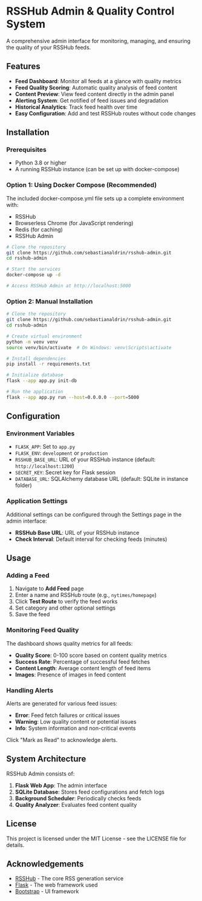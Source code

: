 # RSSHub Admin & Quality Control System

A comprehensive admin interface for monitoring, managing, and ensuring the quality of your RSSHub feeds.

## Features

- **Feed Dashboard**: Monitor all feeds at a glance with quality metrics
- **Feed Quality Scoring**: Automatic quality analysis of feed content
- **Content Preview**: View feed content directly in the admin panel
- **Alerting System**: Get notified of feed issues and degradation
- **Historical Analytics**: Track feed health over time
- **Easy Configuration**: Add and test RSSHub routes without code changes

## Installation

### Prerequisites

- Python 3.8 or higher
- A running RSSHub instance (can be set up with docker-compose)

### Option 1: Using Docker Compose (Recommended)

The included docker-compose.yml file sets up a complete environment with:
- RSSHub
- Browserless Chrome (for JavaScript rendering)
- Redis (for caching)
- RSSHub Admin

```bash
# Clone the repository
git clone https://github.com/sebastianaldrin/rsshub-admin.git
cd rsshub-admin

# Start the services
docker-compose up -d

# Access RSSHub Admin at http://localhost:5000
```

### Option 2: Manual Installation

```bash
# Clone the repository
git clone https://github.com/sebastianaldrin/rsshub-admin.git
cd rsshub-admin

# Create virtual environment
python -m venv venv
source venv/bin/activate  # On Windows: venv\Scripts\activate

# Install dependencies
pip install -r requirements.txt

# Initialize database
flask --app app.py init-db

# Run the application
flask --app app.py run --host=0.0.0.0 --port=5000
```

## Configuration

### Environment Variables

- `FLASK_APP`: Set to `app.py`
- `FLASK_ENV`: `development` or `production`
- `RSSHUB_BASE_URL`: URL of your RSSHub instance (default: `http://localhost:1200`)
- `SECRET_KEY`: Secret key for Flask session
- `DATABASE_URL`: SQLAlchemy database URL (default: SQLite in instance folder)

### Application Settings

Additional settings can be configured through the Settings page in the admin interface:

- **RSSHub Base URL**: URL of your RSSHub instance
- **Check Interval**: Default interval for checking feeds (minutes)

## Usage

### Adding a Feed

1. Navigate to **Add Feed** page
2. Enter a name and RSSHub route (e.g., `nytimes/homepage`)
3. Click **Test Route** to verify the feed works
4. Set category and other optional settings
5. Save the feed

### Monitoring Feed Quality

The dashboard shows quality metrics for all feeds:

- **Quality Score**: 0-100 score based on content quality metrics
- **Success Rate**: Percentage of successful feed fetches
- **Content Length**: Average content length of feed items
- **Images**: Presence of images in feed content

### Handling Alerts

Alerts are generated for various feed issues:

- **Error**: Feed fetch failures or critical issues
- **Warning**: Low quality content or potential issues
- **Info**: System information and non-critical events

Click "Mark as Read" to acknowledge alerts.

## System Architecture

RSSHub Admin consists of:

1. **Flask Web App**: The admin interface
2. **SQLite Database**: Stores feed configurations and fetch logs
3. **Background Scheduler**: Periodically checks feeds
4. **Quality Analyzer**: Evaluates feed content quality

## License

This project is licensed under the MIT License - see the LICENSE file for details.

## Acknowledgements

- [RSSHub](https://github.com/DIYgod/RSSHub) - The core RSS generation service
- [Flask](https://flask.palletsprojects.com/) - The web framework used
- [Bootstrap](https://getbootstrap.com/) - UI framework